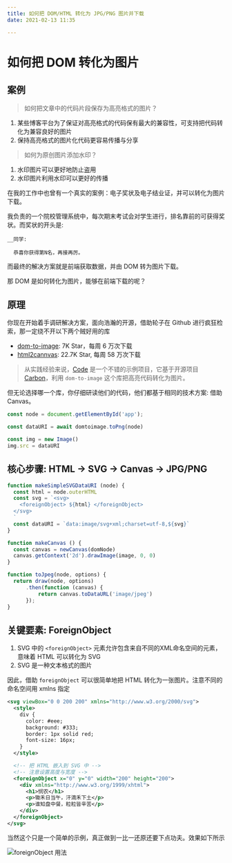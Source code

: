 ```yaml
---
title: 如何把 DOM/HTML 转化为 JPG/PNG 图片并下载
date: 2021-02-13 11:35

---
```


# 如何把 DOM 转化为图片

## 案例

> 如何把文章中的代码片段保存为高亮格式的图片？

1. 某些博客平台为了保证对高亮格式的代码保有最大的兼容性，可支持把代码转化为兼容良好的图片
1. 保持高亮格式的图片化代码更容易传播与分享

> 如何为原创图片添加水印？

1. 水印图片可以更好地防止盗用
1. 水印图片利用水印可以更好的传播

在我的工作中也曾有一个真实的案例：电子奖状及电子结业证，并可以转化为图片下载。

我负责的一个院校管理系统中，每次期末考试会对学生进行，排名靠前的可获得奖状。而奖状的开头是:

``` text
__同学:

  恭喜你获得第N名，再接再厉。
```

而最终的解决方案就是前端获取数据，并由 DOM 转为图片下载。

那 DOM 是如何转化为图片，能够在前端下载的呢？

## 原理

你现在开始着手调研解决方案，面向浩瀚的开源，借助轮子在 Github 进行疯狂检索，那一定绕不开以下两个贼好用的库

+ [dom-to-image](https://github.com/tsayen/dom-to-image): 7K Star，每周 6 万次下载
+ [html2cannvas](https://github.com/niklasvh/html2canvas): 22.7K Star, 每周 58 万次下载

> 从实践经验来说，[Code](https://code.devtool.tech/) 是一个不错的示例项目，它基于开源项目 [Carbon](https://github.com/carbon-app/carbon)，利用 `dom-to-image` 这个库把高亮代码转化为图片。

但无论选择哪一个库，你仔细研读他们的代码，他们都基于相同的技术方案: 借助 Canvas。

``` js
const node = document.getElementById('app');

const dataURI = await domtoimage.toPng(node)

const img = new Image()
img.src = dataURI
```

## 核心步骤: HTML -> SVG -> Canvas -> JPG/PNG



``` js
function makeSimpleSVGDataURI (node) {
  const html = node.outerHTML
  const svg = `<svg>
    <foreignObject> ${html} </foreignObject>
  </svg>
  `
  const dataURI = `data:image/svg+xml;charset=utf-8,${svg}`
}
```

``` js
function makeCanvas () {
  const canvas = newCanvas(domNode)
  canvas.getContext('2d').drawImage(image, 0, 0)
}
```

``` js
function toJpeg(node, options) {
  return draw(node, options)
      .then(function (canvas) {
          return canvas.toDataURL('image/jpeg')
      });
}
```

## 关键要素: ForeignObject

1. SVG 中的 `<foreignObject>` 元素允许包含来自不同的XML命名空间的元素，意味着 HTML 可以转化为 SVG
1. SVG 是一种文本格式的图片

因此，借助 `foreignObject` 可以很简单地把 HTML 转化为一张图片。注意不同的命名空间用 xmlns 指定

``` svg
<svg viewBox="0 0 200 200" xmlns="http://www.w3.org/2000/svg">
  <style>
    div {
      color: #eee;
      background: #333;
      border: 1px solid red;
      font-size: 16px;
    }
  </style>

  <!-- 把 HTML 嵌入到 SVG 中 -->
  <!-- 注意设置高度与宽度 -->
  <foreignObject x="0" y="0" width="200" height="200">
    <div xmlns="http://www.w3.org/1999/xhtml">
      <h1>悯农</h1>
      <p>锄禾日当午，汗滴禾下土</p>
      <p>谁知盘中餐，粒粒皆辛苦</p>
    </div>
  </foreignObject>
</svg>
```

当然这个只是一个简单的示例，真正做到一比一还原还要下点功夫。效果如下所示

![foreignObject 用法](/dom-to-image.svg)
